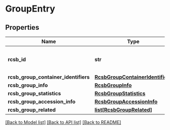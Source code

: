 # GroupEntry

## Properties
Name | Type | Description | Notes
------------ | ------------- | ------------- | -------------
**rcsb_id** | **str** | A unique textual identifier for a group | 
**rcsb_group_container_identifiers** | [**RcsbGroupContainerIdentifiers**](RcsbGroupContainerIdentifiers.md) |  | 
**rcsb_group_info** | [**RcsbGroupInfo**](RcsbGroupInfo.md) |  | 
**rcsb_group_statistics** | [**RcsbGroupStatistics**](RcsbGroupStatistics.md) |  | [optional] 
**rcsb_group_accession_info** | [**RcsbGroupAccessionInfo**](RcsbGroupAccessionInfo.md) |  | [optional] 
**rcsb_group_related** | [**list[RcsbGroupRelated]**](RcsbGroupRelated.md) |  | [optional] 

[[Back to Model list]](../README.md#documentation-for-models) [[Back to API list]](../README.md#documentation-for-api-endpoints) [[Back to README]](../README.md)

